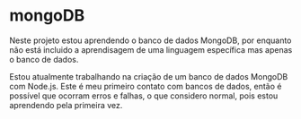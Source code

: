 # mongoDB

Neste projeto estou aprendendo o banco de dados MongoDB, por enquanto não está incluido a aprendisagem de uma linguagem específica mas apenas o banco de dados.

Estou atualmente trabalhando na criação de um banco de dados MongoDB com Node.js. Este é meu primeiro contato com bancos de dados, então é possível que ocorram erros e falhas, o que considero normal, pois estou aprendendo pela primeira vez.